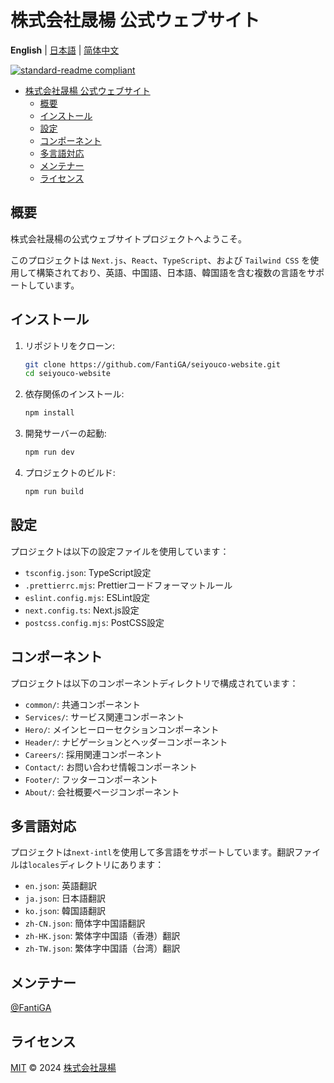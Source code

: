 # 株式会社晟楊 公式ウェブサイト

**English** | [日本語](README.ja.md) | [简体中文](README.zh-CN.md)

[![standard-readme compliant](https://img.shields.io/badge/standard--readme-OK-green.svg?style=flat-square)](https://github.com/RichardLitt/standard-readme)

- [株式会社晟楊 公式ウェブサイト](#株式会社晟楊-公式ウェブサイト)
  - [概要](#概要)
  - [インストール](#インストール)
  - [設定](#設定)
  - [コンポーネント](#コンポーネント)
  - [多言語対応](#多言語対応)
  - [メンテナー](#メンテナー)
  - [ライセンス](#ライセンス)

## 概要

株式会社晟楊の公式ウェブサイトプロジェクトへようこそ。

このプロジェクトは `Next.js`、`React`、`TypeScript`、および `Tailwind CSS` を使用して構築されており、英語、中国語、日本語、韓国語を含む複数の言語をサポートしています。

## インストール

1. リポジトリをクローン:

   ```sh
   git clone https://github.com/FantiGA/seiyouco-website.git
   cd seiyouco-website
   ```

2. 依存関係のインストール:

   ```sh
   npm install
   ```

3. 開発サーバーの起動:

   ```sh
   npm run dev
   ```

4. プロジェクトのビルド:

   ```sh
   npm run build
   ```

## 設定

プロジェクトは以下の設定ファイルを使用しています：

- `tsconfig.json`: TypeScript設定
- `.prettierrc.mjs`: Prettierコードフォーマットルール
- `eslint.config.mjs`: ESLint設定
- `next.config.ts`: Next.js設定
- `postcss.config.mjs`: PostCSS設定

## コンポーネント

プロジェクトは以下のコンポーネントディレクトリで構成されています：

- `common/`: 共通コンポーネント
- `Services/`: サービス関連コンポーネント
- `Hero/`: メインヒーローセクションコンポーネント
- `Header/`: ナビゲーションとヘッダーコンポーネント
- `Careers/`: 採用関連コンポーネント
- `Contact/`: お問い合わせ情報コンポーネント
- `Footer/`: フッターコンポーネント
- `About/`: 会社概要ページコンポーネント

## 多言語対応

プロジェクトは`next-intl`を使用して多言語をサポートしています。翻訳ファイルは`locales`ディレクトリにあります：

- `en.json`: 英語翻訳
- `ja.json`: 日本語翻訳
- `ko.json`: 韓国語翻訳
- `zh-CN.json`: 簡体字中国語翻訳
- `zh-HK.json`: 繁体字中国語（香港）翻訳
- `zh-TW.json`: 繁体字中国語（台湾）翻訳

## メンテナー

[@FantiGA](https://github.com/FantiGA)

## ライセンス

[MIT](LICENSE) © 2024 [株式会社晟楊](https://seiyouco.com)
